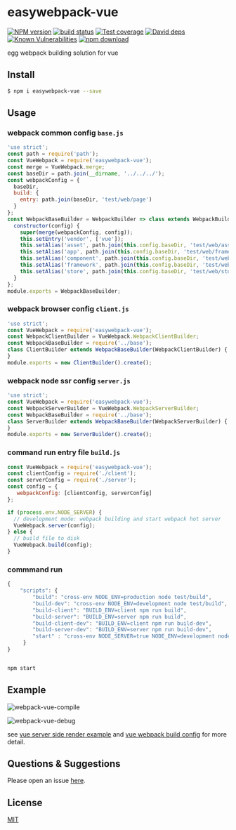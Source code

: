 # easywebpack-vue

[![NPM version][npm-image]][npm-url]
[![build status][travis-image]][travis-url]
[![Test coverage][codecov-image]][codecov-url]
[![David deps][david-image]][david-url]
[![Known Vulnerabilities][snyk-image]][snyk-url]
[![npm download][download-image]][download-url]

[npm-image]: https://img.shields.io/npm/v/easywebpack-vue.svg?style=flat-square
[npm-url]: https://npmjs.org/package/easywebpack-vue
[travis-image]: https://img.shields.io/travis/hubcarl/easywebpack-vue.svg?style=flat-square
[travis-url]: https://travis-ci.org/hubcarl/easywebpack-vue
[codecov-image]: https://img.shields.io/codecov/c/github/hubcarl/easywebpack-vue.svg?style=flat-square
[codecov-url]: https://codecov.io/github/hubcarl/easywebpack-vue?branch=master
[david-image]: https://img.shields.io/david/hubcarl/easywebpack-vue.svg?style=flat-square
[david-url]: https://david-dm.org/hubcarl/easywebpack-vue
[snyk-image]: https://snyk.io/test/npm/easywebpack-vue/badge.svg?style=flat-square
[snyk-url]: https://snyk.io/test/npm/easywebpack-vue
[download-image]: https://img.shields.io/npm/dm/easywebpack-vue.svg?style=flat-square
[download-url]: https://npmjs.org/package/easywebpack-vue

egg webpack building solution for vue

## Install

```bash
$ npm i easywebpack-vue --save
```

## Usage

### webpack common config `base.js`

```js
'use strict';
const path = require('path');
const VueWebpack = require('easywebpack-vue');
const merge = VueWebpack.merge;
const baseDir = path.join(__dirname, '../../../');
const webpackConfig = {
  baseDir,
  build: {
    entry: path.join(baseDir, 'test/web/page')
  }
};
const WebpackBaseBuilder = WebpackBuilder => class extends WebpackBuilder {
  constructor(config) {
    super(merge(webpackConfig, config));
    this.setEntry('vendor', ['vue']);
    this.setAlias('asset', path.join(this.config.baseDir, 'test/web/asset'));
    this.setAlias('app', path.join(this.config.baseDir, 'test/web/framework/vue/app'));
    this.setAlias('component', path.join(this.config.baseDir, 'test/web/component'));
    this.setAlias('framework', path.join(this.config.baseDir, 'test/web/framework'));
    this.setAlias('store', path.join(this.config.baseDir, 'test/web/store'));
  }
};
module.exports = WebpackBaseBuilder;
```

### webpack browser config `client.js`

```js
'use strict';
const VueWebpack = require('easywebpack-vue');
const WebpackClientBuilder = VueWebpack.WebpackClientBuilder;
const WebpackBaseBuilder = require('../base');
class ClientBuilder extends WebpackBaseBuilder(WebpackClientBuilder) {
}
module.exports = new ClientBuilder().create();
```

### webpack node ssr config `server.js`

```js
'use strict';
const VueWebpack = require('easywebpack-vue');
const WebpackServerBuilder = VueWebpack.WebpackServerBuilder;
const WebpackBaseBuilder = require('../base');
class ServerBuilder extends WebpackBaseBuilder(WebpackServerBuilder) {
}
module.exports = new ServerBuilder().create();
```

### command run entry file `build.js`

```js
const VueWebpack = require('easywebpack-vue');
const clientConfig = require('./client');
const serverConfig = require('./server');
const config = { 
   webpackConfig: [clientConfig, serverConfig]
};

if (process.env.NODE_SERVER) {
  // development mode: webpack building and start webpack hot server
  VueWebpack.server(config);
} else {
  // build file to disk
  VueWebpack.build(config);
}
```

### commmand run

```js
{
    "scripts": {
        "build": "cross-env NODE_ENV=production node test/build",
        "build-dev": "cross-env NODE_ENV=development node test/build",
        "build-client": "BUILD_ENV=client npm run build",
        "build-server": "BUILD_ENV=server npm run build",
        "build-client-dev": "BUILD_ENV=client npm run build-dev",
        "build-server-dev": "BUILD_ENV=server npm run build-dev",
        "start" : "cross-env NODE_SERVER=true NODE_ENV=development node test/build"
     }   
}
```

```bash

npm start

```


## Example

![webpack-vue-compile](https://github.com/hubcarl/easywebpack-vue/blob/master/doc/images/webpack-vue-compile.png)

![webpack-vue-debug](https://github.com/hubcarl/easywebpack-vue/blob/master/doc/images/webpack-vue-debug.png)

see [vue server side render example](test/web) and [vue webpack build config](test/build)  for more detail.

## Questions & Suggestions

Please open an issue [here](https://github.com/hubcarl/easywebpack-vue).

## License

[MIT](LICENSE)

